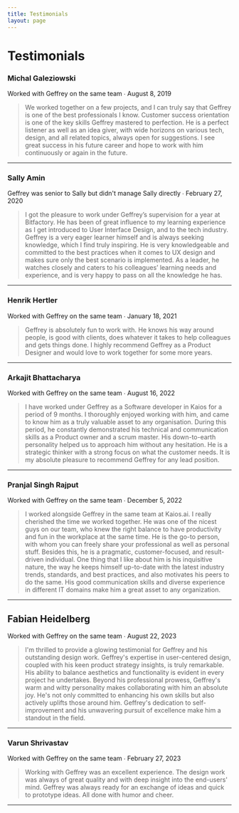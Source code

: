 ```yaml
---
title: Testimonials
layout: page
---
```


# Testimonials

### Michal Galeziowski
Worked with Geffrey on the same team ∙ August 8, 2019

> We worked together on a few projects, and I can truly say that Geffrey is one of the best professionals I know. Customer success orientation is one of the key skills Geffrey mastered to perfection. He is a perfect listener as well as an idea giver, with wide horizons on various tech, design, and all related topics, always open for suggestions. I see great success in his future career and hope to work with him continuously or again in the future.
***

### Sally Amin
Geffrey was senior to Sally but didn't manage Sally directly ∙ February 27, 2020

> I got the pleasure to work under Geffrey’s supervision for a year at Bitfactory. He has been of great influence to my learning experience as I get introduced to User Interface Design, and to the tech industry. Geffrey is a very eager learner himself and is always seeking knowledge, which I find truly inspiring. He is very knowledgeable and committed to the best practices when it comes to UX design and makes sure only the best scenario is implemented. As a leader, he watches closely and caters to his colleagues’ learning needs and experience, and is very happy to pass on all the knowledge he has.
***

### Henrik Hertler
Worked with Geffrey on the same team ∙ January 18, 2021

> Geffrey is absolutely fun to work with. He knows his way around people, is good with clients, does whatever it takes to help colleagues and gets things done. I highly recommend Geffrey as a Product Designer and would love to work together for some more years.
***

### Arkajit Bhattacharya
Worked with Geffrey on the same team ∙ August 16, 2022

> I have worked under Geffrey as a Software developer in Kaios for a period of 9 months. I thoroughly enjoyed working with him, and came to know him as a truly valuable asset to any organisation. During this period, he constantly demonstrated his technical and communication skills as a Product owner and a scrum master. His down-to-earth personality helped us to approach him without any hesitation. He is a strategic thinker with a strong focus on what the customer needs. It is my absolute pleasure to recommend Geffrey for any lead position.
***

### Pranjal Singh Rajput
Worked with Geffrey on the same team ∙ December 5, 2022

> I worked alongside Geffrey in the same team at Kaios.ai. I really cherished the time we worked together. He was one of the nicest guys on our team, who knew the right balance to have productivity and fun in the workplace at the same time. He is the go-to person, with whom you can freely share your professional as well as personal stuff. Besides this, he is a pragmatic, customer-focused, and result-driven individual. One thing that I like about him is his inquisitive nature, the way he keeps himself up-to-date with the latest industry trends, standards, and best practices, and also motivates his peers to do the same. His good communication skills and diverse experience in different IT domains make him a great asset to any organization.
***

## Fabian Heidelberg
Worked with Geffrey on the same team ∙ August 22, 2023

> I'm thrilled to provide a glowing testimonial for Geffrey and his outstanding design work. Geffrey's expertise in user-centered design, coupled with his keen product strategy insights, is truly remarkable. His ability to balance aesthetics and functionality is evident in every project he undertakes. Beyond his professional prowess, Geffrey's warm and witty personality makes collaborating with him an absolute joy. He's not only committed to enhancing his own skills but also actively uplifts those around him. Geffrey's dedication to self-improvement and his unwavering pursuit of excellence make him a standout in the field.
***

### Varun Shrivastav
Worked with Geffrey on the same team ∙ February 27, 2023

> Working with Geffrey was an excellent experience. The design work was always of great quality and with deep insight into the end-users' mind. Geffrey was always ready for an exchange of ideas and quick to prototype ideas. All done with humor and cheer.
***
